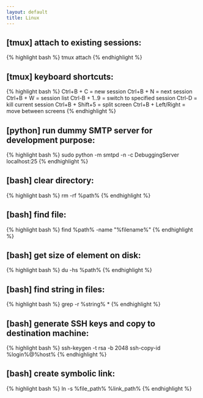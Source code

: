 ```yaml
---
layout: default
title: Linux
---
```


## [tmux] attach to existing sessions: ##

{% highlight bash %}
tmux attach
{% endhighlight %}

## [tmux] keyboard shortcuts: ##

{% highlight bash %}
Ctrl+B + C = new session
Ctrl+B + N = next session
Ctrl+B + W = session list
Ctrl-B + 1..9 = switch to specified session
Ctrl-D = kill current session
Ctrl+B + Shift+5 = split screen
Ctrl+B + Left/Right = move between screens
{% endhighlight %}

## [python] run dummy SMTP server for development purpose: ##

{% highlight bash %}
sudo python -m smtpd -n -c DebuggingServer localhost:25
{% endhighlight %}

## [bash] clear directory: ##

{% highlight bash %}
rm -rf %path%
{% endhighlight %}

## [bash] find file: ##

{% highlight bash %}
find %path% -name "%filename%"
{% endhighlight %}

## [bash] get size of element on disk: ##

{% highlight bash %}
du -hs %path%
{% endhighlight %}

## [bash] find string in files: ##

{% highlight bash %}
grep -r %string% *
{% endhighlight %}

## [bash] generate SSH keys and copy to destination machine: ##

{% highlight bash %}
ssh-keygen -t rsa -b 2048
ssh-copy-id %login%@%host%
{% endhighlight %}

## [bash] create symbolic link: ##

{% highlight bash %}
ln -s %file_path% %link_path%
{% endhighlight %}
